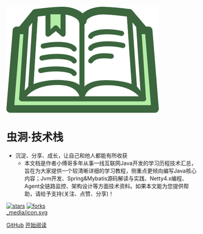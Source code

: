 ![logo](_media/icon.svg)

# 虫洞·技术栈

- 沉淀、分享、成长，让自己和他人都能有所收获
    - 本文档是作者小傅哥多年从事一线互联网Java开发的学习历程技术汇总，旨在为大家提供一个较清晰详细的学习教程，侧重点更倾向编写Java核心内容；Jvm开发、Spring&Mybatis源码解读与实践、Netty4.x编程、Agent全链路监控、架构设计等方面技术资料。如果本文能为您提供帮助，请给予支持(关注、点赞、分享)！
    
[![stars](https://badgen.net/github/stars/fuzhengwei/itstack?icon=github&color=4ab8a1)](https://github.com/fuzhengwei/itstack) 
[![forks](https://badgen.net/github/forks/fuzhengwei/itstack?icon=github&color=4ab8a1)](https://github.com/fuzhengwei/itstack)  
[_media/icon.svg](_media/qrcode.png)    

[GitHub](<https://github.com/fuzhengwei/itstack>)
[开始阅读](README.md)


